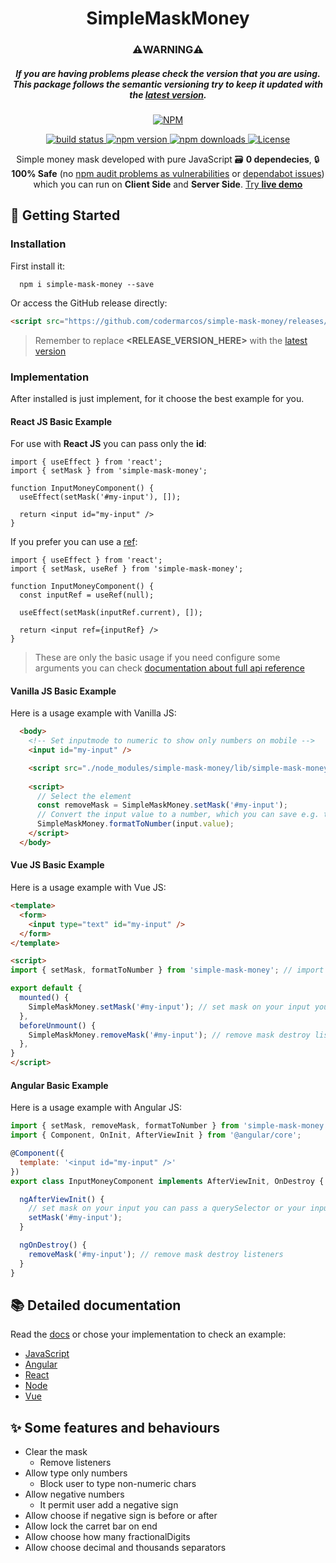 <h1 align="center">SimpleMaskMoney</h1>

<h3 align="center">⚠️<b>WARNING</b>⚠️</h3>

<h5 align="center">
  If you are having problems please check the version that you are using. <br>
  This package follows the <a>semantic versioning</a> try to keep it updated with the <a href="">latest version</a>.
</h5>

<p align="center">
  <a class="badge-align" href="https://nodei.co/npm/simple-mask-money/">
  <img src="https://nodei.co/npm/simple-mask-money.png?downloads=true&downloadRank=true" alt="NPM"></a>
</p>

<p align="center">
  <a class="badge-align" href="https://github.com/codermarcos/simple-mask-money/actions/">
    <img src="https://github.com/codermarcos/simple-mask-money/actions/workflows/on_push.yaml/badge.svg" alt="build status"/>
  </a>
  <a class="badge-align" href="https://badge.fury.io/js/simple-mask-money">
    <img src="https://badge.fury.io/js/simple-mask-money.svg" alt="npm version">
  </a>
  <a class="badge-align" href="https://www.npmjs.com/package/simple-mask-money">
    <img src="https://img.shields.io/npm/dm/simple-mask-money.svg" alt="npm downloads">
  </a>
  <a class="badge-align" href="https://opensource.org/license/mit/">
    <img src="https://img.shields.io/badge/License-MIT-blue.svg" alt="License">
  </a>
</p>

<p align="center">
  Simple money mask developed with pure JavaScript 🗃️ <b>0 dependecies</b>, 🔒 <b>100% Safe</b> (no <a href="https://docs.npmjs.com/auditing-package-dependencies-for-security-vulnerabilities">npm audit problems as vulnerabilities</a> or <a href="https://github.com/codermarcos/simple-mask-money/security/dependabot">dependabot issues</a>) which you can run on <b>Client Side</b> and <b>Server Side</b>.
  <a href="https://simple-mask-money.codermarcos.zone/">Try <b>live demo</b></a>
</p>

## 🎉 Getting Started

### Installation

First install it:

```shell
  npm i simple-mask-money --save
```

Or access the GitHub release directly:

```html
<script src="https://github.com/codermarcos/simple-mask-money/releases/download/<RELEASE_VERSION_HERE>/simple-mask-money.js"></script>
```

> Remember to replace **<RELEASE_VERSION_HERE>** with the [latest version](https://github.com/codermarcos/simple-mask-money/releases/latest)

### Implementation

After installed is just implement, for it choose the best example for you.

#### React JS Basic Example

For use with **React JS** you can pass only the **id**:

```tsx
import { useEffect } from 'react';
import { setMask } from 'simple-mask-money';

function InputMoneyComponent() {
  useEffect(setMask('#my-input'), []);

  return <input id="my-input" />
}
```

If you prefer you can use a [ref](https://react.dev/learn/referencing-values-with-refs):

```tsx
import { useEffect } from 'react';
import { setMask, useRef } from 'simple-mask-money';

function InputMoneyComponent() {
  const inputRef = useRef(null);

  useEffect(setMask(inputRef.current), []);

  return <input ref={inputRef} />
}
```

> These are only the basic usage if you need configure some arguments you can check [documentation about full api reference](./docs/4.x.x/)

#### Vanilla JS Basic Example

Here is a usage example with Vanilla JS:

```html
  <body>
    <!-- Set inputmode to numeric to show only numbers on mobile -->
    <input id="my-input" />

    <script src="./node_modules/simple-mask-money/lib/simple-mask-money.js"></script>
    
    <script>
      // Select the element
      const removeMask = SimpleMaskMoney.setMask('#my-input');
      // Convert the input value to a number, which you can save e.g. to a database:
      SimpleMaskMoney.formatToNumber(input.value);
    </script>
  </body>
```

#### Vue JS Basic Example

Here is a usage example with Vue JS:

```html
<template>
  <form>
    <input type="text" id="my-input" />
  </form>
</template>

<script>
import { setMask, formatToNumber } from 'simple-mask-money'; // import mask

export default {
  mounted() {
    SimpleMaskMoney.setMask('#my-input'); // set mask on your input you can passing a querySelector
  },
  beforeUnmount() {
    SimpleMaskMoney.removeMask('#my-input'); // remove mask destroy listeners
  },
}
</script>
```

#### Angular Basic Example

Here is a usage example with Angular JS:

```javascript
import { setMask, removeMask, formatToNumber } from 'simple-mask-money'; // import mask
import { Component, OnInit, AfterViewInit } from '@angular/core';

@Component({
  template: '<input id="my-input" />'
})
export class InputMoneyComponent implements AfterViewInit, OnDestroy {

  ngAfterViewInit() {
    // set mask on your input you can pass a querySelector or your input element and options
    setMask('#my-input');
  }

  ngOnDestroy() { 
    removeMask('#my-input'); // remove mask destroy listeners
  }
}
```

## 📚 Detailed documentation

Read the [docs](docs/) or chose your implementation to check an example:

* [JavaScript](examples/4.x.x/javascript)
* [Angular](examples/4.x.x/angular)
* [React](examples/4.x.x/react)
* [Node](examples/4.x.x/node)
* [Vue](examples/4.x.x/vue)

## ✨ Some features and behaviours

* Clear the mask
  * Remove listeners
* Allow type only numbers
  * Block user to type non-numeric chars
* Allow negative numbers
  * It permit user add a negative sign
* Allow choose if negative sign is before or after
* Allow lock the carret bar on end
* Allow choose how many fractionalDigits
* Allow choose decimal and thousands separators
